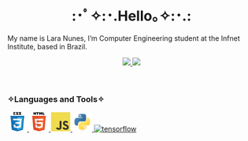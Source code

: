 <h1 align="center">:･ﾟ✧:･.Hello｡✧:･.:</h1>

My name is Lara Nunes, I’m Computer Engineering student at the Infnet Institute, based in Brazil. 


<!DOCTYPE html>
<html lang="en">
<head>
    <meta charset="UTF-8">
    <meta name="viewport" content="width=device-width, initial-scale=1.0">
</head>
<body>
  <header class="cabecalho">
    <nav class="cabecalho-menu">
  <a href="https://github.com/laracsnunes/github-readme-stats">
  <img height="150" widht="55" texalign="center" src="https://github-readme-stats.vercel.app/api?username=laracsnunes" />
  </a>
<a href="https://github.com/laracsnunes/convoychat">
  <img height="150" widht="30" textalign="center" src="https://github-readme-stats.vercel.app/api/top-langs?username=laracsnunes&layout=compact&langs_count=8&card_width=320" />
</a>
  </nav>  
</header>
<h3 textalign="center">✧Languages and Tools✧</h3>
<p textalign="left"> <a href="https://www.w3schools.com/css/" target="_blank" rel="noreferrer"> <img src="https://raw.githubusercontent.com/devicons/devicon/master/icons/css3/css3-original-wordmark.svg" 
    alt="css3" width="40" height="40"/> </a> <a href="https://www.w3.org/html/" target="_blank" rel="noreferrer"> <img src="https://raw.githubusercontent.com/devicons/devicon/master/icons/html5/html5-original-wordmark.svg" 
    alt="html5" width="40" height="40"/> </a> <a href="https://developer.mozilla.org/en-US/docs/Web/JavaScript" target="_blank" rel="noreferrer"> <img src="https://raw.githubusercontent.com/devicons/devicon/master/icons/javascript/javascript-original.svg" 
    alt="javascript" width="40" height="40"/> </a> <a href="https://www.python.org" target="_blank" rel="noreferrer"> <img src="https://raw.githubusercontent.com/devicons/devicon/master/icons/python/python-original.svg" 
    alt="python" width="40" height="40"/> </a> <a href="https://www.tensorflow.org" target="_blank" rel="noreferrer"> <img src="https://www.vectorlogo.zone/logos/tensorflow/tensorflow-icon.svg" 
    alt="tensorflow" width="40" height="40"/> </a> </p>
</body>
</html>
